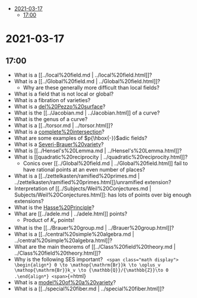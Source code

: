 -   [2021-03-17](#section)
    -   [17:00](#section-1)














# 2021-03-17

## 17:00

-   What is a [[../local%20field.md | ../local%20field.html]]?
-   What is a [[../Global%20field.md | ../Global%20field.html]]?
    -   Why are these generally more difficult than local fields?
-   What is a field that is not local or global?
-   What is a fibration of varieties?
-   What is a [del%20Pezzo%20surface](del%20Pezzo%20surface)?
-   What is the [[../Jacobian.md | ../Jacobian.html]] of a curve?
-   What is the genus of a curve?
-   What is a [[../torsor.md | ../torsor.html]]?
-   What is a [complete%20intersection](complete%20intersection)?
-   What are some examples of $p{\hbox{-}}$adic fields?
-   What is a [Severi-Brauer%20variety](Severi-Brauer%20variety)?
-   What is [[../Hensel's%20Lemma.md | ../Hensel's%20Lemma.html]]?
-   What is [[quadratic%20reciprocity | ../quadratic%20reciprocity.html]]?
    -   Conics over [[../Global%20field.md | ../Global%20field.html]] fail to have rational points at an even number of places?
-   What is a [[../zettelkasten/ramified%20primes.md | ../zettelkasten/ramified%20primes.html]]/unramified extension?
-   Interpretation of [[../Subjects/Weil%20Conjectures.md | Subjects/Weil%20Conjectures.html]]: has lots of points over big enough extensions?
-   What is the [Hasse%20Principle](Hasse%20Principle)?
-   What are [[../adele.md | ../adele.html]] points?
    -   Product of $K_v$ points!
-   What is the [[../Brauer%20group.md | ../Brauer%20group.html]]?
-   What is a [[../central%20simple%20algebra.md | ../central%20simple%20algebra.html]]?
-   What are the main theorems of [[../Class%20field%20theory.md | ../Class%20field%20theory.html]]?
-   Why is the following SES important? `
    <span class="math display">
    \begin{align*}
    0 \to \mathop{\mathrm{Br}}k \to \oplus_v \mathop{\mathrm{Br}}k_v \to {\mathbb{Q}}/{\mathbb{Z}}\to 0
    .\end{align*}
    <span>`{=html}
-   What is a [model%20of%20a%20variety](model%20of%20a%20variety)?
-   What is a [[../special%20fiber.md | ../special%20fiber.html]]?
